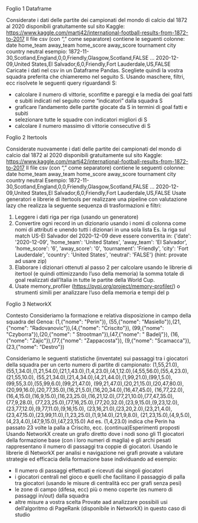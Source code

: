 Foglio 1 Dataframe

Considerate i dati delle partite dei campionati del mondo di calcio dal 1872 al 2020 
disponibili gratuitamente sul sito Kaggle:
https://www.kaggle.com/martj42/international-football-results-from-1872-to-2017
Il file csv (con “,” come separatore) contiene le seguenti colonne:
date home_team away_team home_score away_score tournament city country neutral
esempio:
1872-11-30,Scotland,England,0,0,Friendly,Glasgow,Scotland,FALSE
…
2020-12-09,United States,El Salvador,6,0,Friendly,Fort Lauderdale,US,FALSE
Caricate i dati nel csv in un Dataframe Pandas.
Scegliete quindi la vostra squadra preferita che chiameremo nel seguito S.
Usando maschere, filtri, ecc risolvete le seguenti query riguardandi S:
- calcolare il numero di vittorie, sconfitte e pareggi e la media dei goal fatti e subiti 
indicati nel seguito come “indicatori” dalla squadra S
- graficare l’andamento delle partite giocate da S in termini di goal fatti e subiti 
- selezionare tutte le squadre con indicatori migliori di S
- calcolare il numero massimo di vittorie consecutive di S



Foglio 2 Itertools

Considerate nuovamente i dati delle partite dei campionati del mondo di calcio dal 1872 al 2020 
disponibili gratuitamente sul sito Kaggle:
https://www.kaggle.com/martj42/international-football-results-from-1872-to-2017
Il file csv (con “,” come separatore) contiene le seguenti colonne:
date home_team away_team home_score away_score tournament city country neutral
Esempio:
1872-11-30,Scotland,England,0,0,Friendly,Glasgow,Scotland,FALSE
…
2020-12-09,United States,El Salvador,6,0,Friendly,Fort Lauderdale,US,FALSE
Usate generatori e librerie di itertools per realizzare una pipeline con valutazione lazy che realizza la 
seguente sequenza di trasformazioni e filtri:
1) Leggere i dati riga per riga (usando un generatore)
2) Convertire ogni record in un dizionario usando i nomi di colonna come nomi di attributi e 
unendo tutti i dizionari in una sola lista
Es. la riga sul match US-El Salvador del 2020-12-09 deve essere convertita in:
{'date': '2020-12-09', 
'home_team': 'United States', 
'away_team': 'El Salvador', 
'home_score': '6', 
'away_score': '0', 
'tournament': 'Friendly', 
'city': 'Fort Lauderdale', 'country': 'United States', 'neutral': 
'FALSE'}
(hint: provate ad usare zip)
3) Elaborare i dizionari ottenuti al passo 2 per calcolare usando le librerie di itertool (e quindi 
ottimizzando l’uso della memoria) la somma totale di goal realizzati dall’Italia in tutte le partite 
della World Cup.
4) Usate memory_profiler (https://pypi.org/project/memory-profiler/) o strumenti simili per 
analizzare l’uso della memoria e tempi del p


Foglio 3 NetworkX 

Contesto 
Consideriamo la formazione e relativa disposizione in campo della squadra del Genoa: 
(1,{"nome": "Perin"}),
(55,{"nome": "Masiello"}),(21,{"nome": "Radovanovic"}),(4,{"nome": "Criscito"}),
(99,{"nome": "Czyborra"}),(20,{"nome": " Strootman"}),(47,{"nome": " Badelj"}),
(16,{"nome": "Zajic"}),(77,{"nome": "Zappacosta"}),
(9,{"nome": "Scamacca"}),(23,{"nome": "Destro"})
 
Consideriamo le seguenti statistiche (inventate) sui passaggi tra i giocatori della squadra per 
un certo numero di partite di campionato:
(1,55,21.0),(55,1,34.0),(1,21,54.0),(21,1,43.0),(1,4,23.0),(4,1,12.0),(4,55,56.0),(55,4,23.0),(21,55,10.0),
(55,21,34.0),(21,4,34.0),(4,21,44.0),(1,99,21.0),(99,1,5.0),(99,55,3.0),(55,99,6.0),(99,21,47.0),
(99,21,47.0),(20,21,15.0),(20,47,80.0),(20,99,16.0),(20,77,35.0),(16,21,5.0),(16,20,34.0),(16,47,45.0),
(16,77,22.0),(16,4,15.0),(16,9,15.0),(16,23,25.0),(16,21,12.0),(77,21,10.0),(77,47,35.0),(77,9,28.0),
(77,23,25.0),(77,16,25.0),(77,20,32.0),(23,9,15.0),(9,23,12.0),(23,77,12.0),(9,77,11.0),(9,16,15.0),
(23,16,21.0),(23,20,2.0),(23,21,4.0),(23,47,15.0),(23,99,11.0),(1,23,25.0),(1,9,14.0),(21,9,8.0),
(21,23,15.0),(4,9,5.0),(4,23,4.0),(47,9,15.0),(47,23,15.0)
Ad es.
(1,4,23.0) indica che Perin ha passato 23 volte la palla a Criscito, ecc.
(continua)Esperimenti proposti 
Usando NetworkX create un grafo diretto dove i nodi sono gli 11 giocatori della formazione 
base (con i loro numeri di maglia) e gli archi pesati rappresentano il numero di passaggi tra 
coppie di giocatori.
Usando le librerie di NetworkX per analisi e navigazione nei grafi provate a valutare strategie 
ed efficacia della formazione base individuando ad esempio:
- Il numero di passaggi effettuati e ricevuti dai singoli giocatori
- i giocatori centrali nel gioco e quelli che facilitano il passaggio di palla tra giocatori
(usando le misure di centralità ecc per grafi senza pesi)
- le zone di campo (difesa, ecc) più o meno coperte (es numero di passaggi in/out)
dalla squadra
- altre misure a vostra scelta
Provate aad analizzare possibili usi dell’algoritmo di PageRank (disponibile in NetworkX) in 
questo caso di studio

